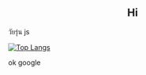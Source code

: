 <h2 align="center">Hi</h2>

วัยรุ่น js

[![Top Langs](https://github-readme-stats.vercel.app/api/top-langs/?username=Punuy&hide_progress=false&theme=dark)](https://www.youtube.com/watch?v=dQw4w9WgXcQ)

ok google
